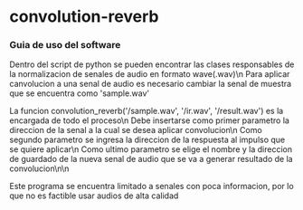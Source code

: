 # convolution-reverb

### Guia de uso del software

Dentro del script de python se pueden encontrar las clases responsables de la normalizacion de senales de audio en formato wave(.wav)\n
Para aplicar canvolucion a una senal de audio es necesario cambiar la senal de muestra que se encuentra como 'sample.wav'

La funcion convolution_reverb('/sample.wav', '/ir.wav', '/result.wav') es la encargada de todo el proceso\n
Debe insertarse como primer parametro la direccion de la senal a la cual se desea aplicar convolucion\n
Como segundo parametro se ingresa la direccion de la respuesta al impulso que se quiere aplicar\n
Como ultimo parametro se elige el nombre y la direccion de guardado de la nueva senal de audio que se va a generar resultado de la convolucion\n\n

Este programa se encuentra limitado a senales con poca informacion, por lo que no es factible usar audios de alta calidad

